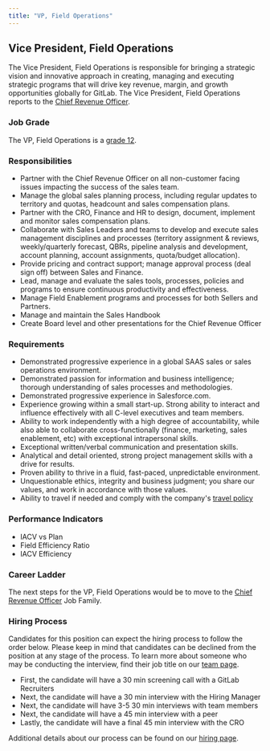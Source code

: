 ```yaml
---
title: "VP, Field Operations"
---
```


## Vice President, Field Operations

The Vice President, Field Operations is responsible for bringing a strategic vision and innovative approach in creating, managing and executing strategic programs that will drive key revenue, margin, and growth opportunities globally for GitLab. The Vice President, Field Operations reports to the [Chief Revenue Officer](/job-families/sales/chief-revenue-officer/).

### Job Grade

The VP, Field Operations is a [grade 12](/handbook/total-rewards/compensation/compensation-calculator/#gitlab-job-grades).

### Responsibilities

- Partner with the Chief Revenue Officer on all non-customer facing issues impacting the success of the sales team.
- Manage the global sales planning process, including regular updates to territory and quotas, headcount and sales compensation plans.
- Partner with the CRO, Finance and HR to design, document, implement and monitor sales compensation plans.
- Collaborate with Sales Leaders and teams to develop and execute sales management disciplines and processes (territory assignment & reviews, weekly/quarterly forecast, QBRs, pipeline analysis and development, account planning, account assignments, quota/budget allocation).
- Provide pricing and contract support; manage approval process (deal sign off) between Sales and Finance.
- Lead, manage and evaluate the sales tools, processes, policies and programs to ensure continuous productivity and effectiveness.
- Manage Field Enablement programs and processes for both Sellers and Partners.
- Manage and maintain the Sales Handbook
- Create Board level and other presentations for the Chief Revenue Officer

### Requirements

- Demonstrated progressive experience in a global SAAS sales or sales operations environment.
- Demonstrated passion for information and business intelligence; thorough understanding of sales processes and methodologies.
- Demonstrated progressive experience in Salesforce.com.
- Experience growing within a small start-up. Strong ability to interact and influence effectively with all C-level executives and team members.
- Ability to work independently with a high degree of accountability, while also able to collaborate cross-functionally (finance, marketing, sales enablement, etc) with exceptional intrapersonal skills.
- Exceptional written/verbal communication and presentation skills.
- Analytical and detail oriented, strong project management skills with a drive for results.
- Proven ability to thrive in a fluid, fast-paced, unpredictable environment.
- Unquestionable ethics, integrity and business judgment; you share our values, and work in accordance with those values.
- Ability to travel if needed and comply with the company's [travel policy](/handbook/finance/travel/)

### Performance Indicators

- IACV vs Plan
- Field Efficiency Ratio
- IACV Efficiency

### Career Ladder

The next steps for the VP, Field Operations would be to move to the [Chief Revenue Officer](/job-families/sales/chief-revenue-officer/) Job Family.

### Hiring Process

Candidates for this position can expect the hiring process to follow the order below. Please keep in mind that candidates can be declined from the position at any stage of the process. To learn more about someone who may be conducting the interview, find their job title on our [team page](/handbook/company/team/).

- First, the candidate will have a 30 min screening call with a GitLab Recruiters
- Next, the candidate will have a 30 min interview with the Hiring Manager
- Next, the candidate will have 3-5 30 min interviews with team members
- Next, the candidate  will have a 45 min interview with a peer
- Lastly, the candidate will have a final 45 min interview with the CRO

Additional details about our process can be found on our [hiring page](/handbook/hiring/).
